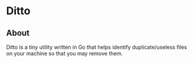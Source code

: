 # Ditto 

## About

Ditto is a tiny utility written in Go that helps identify duplicate/useless files  on your machine
so that you may remove them.
